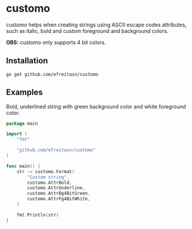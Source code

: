 # customo
customo helps when creating strings using ASCII escape codes attributes, such as italic, bold and custom foreground and background colors.

**OBS:** customo only supports 4 bit colors.

## Installation
```shell
go get github.com/efreitasn/customo
```

## Examples
Bold, underlined string with green background color and white foreground color.

```go
package main

import (
	"fmt"

	"github.com/efreitasn/customo"
)

func main() {
	str := customo.Format(
		"Custom string",
		customo.AttrBold,
		customo.AttrUnderline,
		customo.AttrBg4BitGreen,
		customo.AttrFg4BitWhite,
	)

	fmt.Println(str)
}
```
